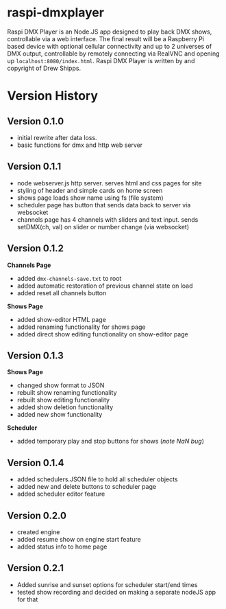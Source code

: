 # raspi-dmxplayer
Raspi DMX Player is an Node.JS app designed to play back DMX shows, controllable via a web interface. The final result will be a Raspberry Pi based device with optional cellular connectivity and up to 2 universes of DMX output, controllable by remotely connecting via RealVNC and opening up `localhost:8080/index.html`. Raspi DMX Player is written by and copyright of Drew Shipps.


# Version History
## Version 0.1.0 
- initial rewrite after data loss. 
- basic functions for dmx and http web server

## Version 0.1.1 
- node webserver.js http server. serves html and css pages for site
- styling of header and simple cards on home screen
- shows page loads show name using fs (file system)
- scheduler page has button that sends data back to server via websocket
- channels page has 4 channels with sliders and text input. sends setDMX(ch, val) on slider or number change (via websocket)

## Version 0.1.2
**Channels Page**
- added `dmx-channels-save.txt` to root
- added automatic restoration of previous channel state on load
- added reset all channels button

**Shows Page**
- added show-editor HTML page
- added renaming functionality for shows page
- added direct show editing functionality on show-editor page

## Version 0.1.3
**Shows Page**
- changed show format to JSON
- rebuilt show renaming functionality
- rebuilt show editing functionality
- added show deletion functionality
- added new show functionality

**Scheduler**
- added temporary play and stop buttons for shows (*note NaN bug*)

## Version 0.1.4
- added schedulers.JSON file to hold all scheduler objects
- added new and delete buttons to scheduler page
- added scheduler editor feature

## Version 0.2.0
- created engine
- added resume show on engine start feature
- added status info to home page

## Version 0.2.1
- Added sunrise and sunset options for scheduler start/end times
- tested show recording and decided on making a separate nodeJS app for that
